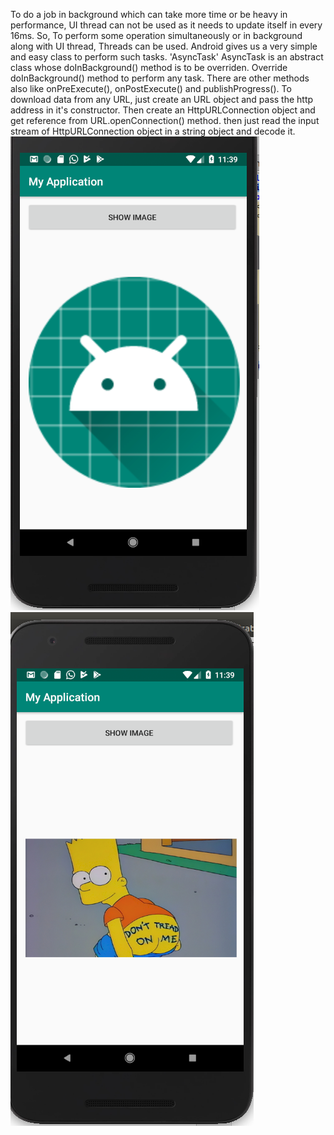To do a job in background which can take more time or be heavy in performance, UI thread can not be used as it needs to update
itself in every 16ms.
So, To perform some operation simultaneously or in background along with UI thread, Threads can be used.
Android gives us a very simple and easy class to perform such tasks. 'AsyncTask'
AsyncTask is an abstract class whose doInBackground() method is to be overriden.
Override doInBackground() method to perform any task.
There are other methods also like onPreExecute(), onPostExecute() and publishProgress().
To download data from any URL, just create an URL object and pass the http address in it's constructor.
Then create an HttpURLConnection object and get reference from URL.openConnection() method.
then just read the input stream of HttpURLConnection object in a string object and decode it.
![](Screenshot%20from%202019-04-11%2023-39-37.png)
![](Screenshot%20from%202019-04-11%2023-39-43.png)
